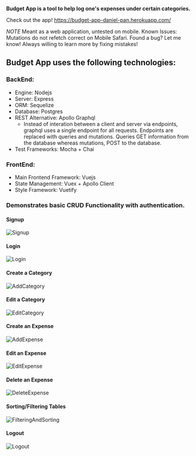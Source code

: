 **Budget App is a tool to help log one's expenses under certain categories.**

Check out the app! https://budget-app-daniel-pan.herokuapp.com/

*NOTE* Meant as a web application, untested on mobile.
Known Issues: Mutations do not refetch correct on Mobile Safari.
Found a bug? Let me know! Always willing to learn more by fixing mistakes!

## Budget App uses the following technologies:

### BackEnd: 

- Engine: Nodejs
- Server:  Express
- ORM: Sequelize
- Database: Postgres
- REST Alternative: Apollo Graphql
    - Instead of interation between a client and server via endpoints, graphql uses a single endpoint for all 	requests. Endpoints are replaced with queries and mutations. Queries GET information from the database whereas mutations, POST to the database. 
 - Test Frameworks: Mocha + Chai

### FrontEnd: 

- Main Frontend Framework: Vuejs
- State Management: Vuex + Apollo Client
- Style Framework: Vuetify



### Demonstrates basic CRUD Functionality with authentication.

#### Signup
![Signup](https://user-images.githubusercontent.com/20826907/59998658-d646fe80-9614-11e9-9a05-0b7cc42277c7.gif)

#### Login
![Login](https://user-images.githubusercontent.com/20826907/59998699-eeb71900-9614-11e9-8bdc-afe36fb39b0c.gif)

#### Create a Category
![AddCategory](https://user-images.githubusercontent.com/20826907/59998965-97657880-9615-11e9-881f-275bbd8ebe29.gif)

#### Edit a Category
![EditCategory](https://user-images.githubusercontent.com/20826907/59998697-eeb71900-9614-11e9-84f0-30bff22cf20d.gif)

#### Create an Expense
![AddExpense](https://user-images.githubusercontent.com/20826907/59999051-d7c4f680-9615-11e9-9104-c9bb2226b5fa.gif)

#### Edit an Expense
![EditExpense](https://user-images.githubusercontent.com/20826907/59999237-57eb5c00-9616-11e9-9ca5-ed3d77eeeddf.gif)

#### Delete an Expense
![DeleteExpense](https://user-images.githubusercontent.com/20826907/59999317-89fcbe00-9616-11e9-9a18-8d37870d89db.gif)

#### Sorting/Filtering Tables
![FilteringAndSorting](https://user-images.githubusercontent.com/20826907/59999414-c16b6a80-9616-11e9-8b73-a9454f9d19d3.gif)

#### Logout
![Logout](https://user-images.githubusercontent.com/20826907/59999450-db0cb200-9616-11e9-999e-38ea5c6ba383.gif)
